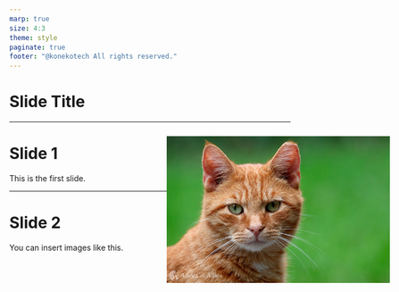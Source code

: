 ```yaml
---
marp: true
size: 4:3
theme: style
paginate: true
footer: "@konekotech All rights reserved."
---
```


<!--
_class: top
-->

# Slide Title

---

# Slide 1

This is the first slide.

---

# Slide 2

You can insert images like this.

<dev style="width: 400px;position: absolute; top: 300px; right: 50px;">
 <img src="./images/cat1.jpg">
</dev>
